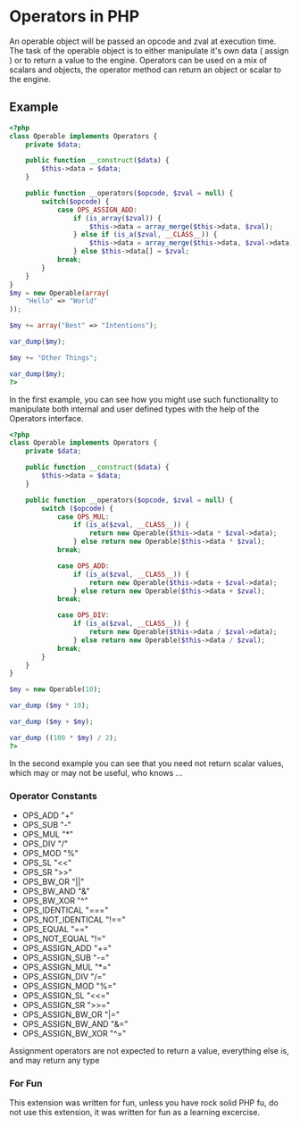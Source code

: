 # Operators in PHP

An operable object will be passed an opcode and zval at execution time.
The task of the operable object is to either manipulate it's own data ( assign ) or to return a value to the engine.
Operators can be used on a mix of scalars and objects, the operator method can return an object or scalar to the engine.

## Example
```php
<?php
class Operable implements Operators {
	private $data;

	public function __construct($data) {
		$this->data = $data;
	}

	public function __operators($opcode, $zval = null) {
		switch($opcode) {
			case OPS_ASSIGN_ADD:
				if (is_array($zval)) {
					$this->data = array_merge($this->data, $zval);
				} else if (is_a($zval, __CLASS__)) {
					$this->data = array_merge($this->data, $zval->data);
				} else $this->data[] = $zval;
			break; 
		}
	}
}
$my = new Operable(array(
	"Hello" => "World"
));

$my += array("Best" => "Intentions");

var_dump($my);

$my += "Other Things";

var_dump($my);
?>
```

In the first example, you can see how you might use such functionality to manipulate both internal and user defined types with the help of the Operators interface.

```php
<?php
class Operable implements Operators {
	private $data;

	public function __construct($data) {
		$this->data = $data;
	}	

	public function __operators($opcode, $zval = null) {
		switch ($opcode) {
			case OPS_MUL:
				if (is_a($zval, __CLASS__)) {
					return new Operable($this->data * $zval->data);
				} else return new Operable($this->data * $zval);
			break;

			case OPS_ADD:
				if (is_a($zval, __CLASS__)) {
					return new Operable($this->data + $zval->data);
				} else return new Operable($this->data + $zval);
			break;

			case OPS_DIV:
				if (is_a($zval, __CLASS__)) {
					return new Operable($this->data / $zval->data);
				} else return new Operable($this->data / $zval);
			break;
		}
	}
}

$my = new Operable(10);

var_dump ($my * 10);

var_dump ($my + $my);

var_dump ((100 * $my) / 2);
?>
```

In the second example you can see that you need not return scalar values, which may or may not be useful, who knows ...

### Operator Constants

* OPS_ADD "+"
* OPS_SUB "-"
* OPS_MUL "*"
* OPS_DIV "/"
* OPS_MOD "%"
* OPS_SL "<<"
* OPS_SR ">>"
* OPS_BW_OR "||"
* OPS_BW_AND "&"
* OPS_BW_XOR "^"
* OPS_IDENTICAL "==="
* OPS_NOT_IDENTICAL "!=="
* OPS_EQUAL "=="
* OPS_NOT_EQUAL "!="
* OPS_ASSIGN_ADD "+="
* OPS_ASSIGN_SUB "-="
* OPS_ASSIGN_MUL "*="
* OPS_ASSIGN_DIV "/="
* OPS_ASSIGN_MOD "%="
* OPS_ASSIGN_SL "<<="
* OPS_ASSIGN_SR ">>="
* OPS_ASSIGN_BW_OR "|="
* OPS_ASSIGN_BW_AND "&="
* OPS_ASSIGN_BW_XOR "^="

Assignment operators are not expected to return a value, everything else is, and may return any type

### For Fun
This extension was written for fun, unless you have rock solid PHP fu, do not use this extension, it was written for fun as a learning excercise.
